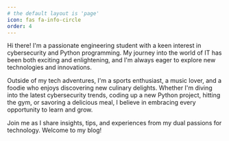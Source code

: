 ```yaml
---
# the default layout is 'page'
icon: fas fa-info-circle
order: 4
---
```


Hi there! I'm a passionate engineering student with a keen interest in cybersecurity and Python programming. My journey into the world of IT has been both exciting and enlightening, and I'm always eager to explore new technologies and innovations.

Outside of my tech adventures, I'm a sports enthusiast, a music lover, and a foodie who enjoys discovering new culinary delights. Whether I'm diving into the latest cybersecurity trends, coding up a new Python project, hitting the gym, or savoring a delicious meal, I believe in embracing every opportunity to learn and grow.

Join me as I share insights, tips, and experiences from my dual passions for technology. Welcome to my blog!
